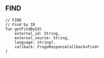 ## FIND

    // FIND
    // Find by ID
    fun getFindById(
        external_id: String,
        external_source: String,
        language: String?,
        callback: FrogoResponseCallback<Find>
    )
